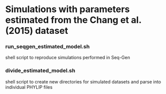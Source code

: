 # Simulations with parameters estimated from the Chang et al. (2015) dataset

### run_seqgen_estimated_model.sh
shell script to reproduce simulations performed in Seq-Gen

### divide_estimated_model.sh
shell script to create new directories for simulated datasets and parse into individual PHYLIP files

